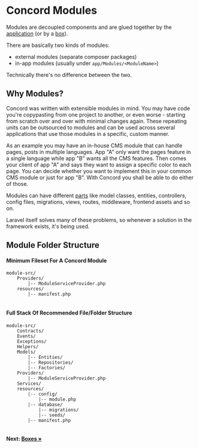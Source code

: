 # Concord Modules

Modules are decoupled components and are glued together by the
[application](application.md) (or by a [box](boxes.md)).

There are basically two kinds of modules:

- external modules (separate composer packages)
- in-app modules (usually under `app/Modules/<ModuleName>`)

Technically there's no difference between the two.

## Why Modules?

Concord was written with extensible modules in mind. You may have code you're copypasting from one project to another, or even worse - starting from scratch over and over with minimal changes again.
These repeating units can be outsourced to modules and can be used across several applications that use those modules in a specific, custom manner.

As an example you may have an in-house CMS module that can handle pages, posts in multiple languages. App "A" only want the pages feature in a single language while app "B" wants all the CMS features. Then comes your client of app "A" and says they want to assign a specific color to each page. You can decide whether you want to implement this in your common CMS module or just for app "B". With Concord you shall be able to do either of those.

Modules can have different [parts](parts.md) like model classes, entities, controllers, config files, migrations, views, routes, middleware, frontend assets and so on.

Laravel itself solves many of these problems, so whenever a solution in the framework exists, it's being used. 


## Module Folder Structure

#### Minimum Fileset For A Concord Module

```
module-src/
    Providers/
        |-- ModuleServiceProvider.php
    resources/
        |-- manifest.php
    
```

#### Full Stack Of Recommended File/Folder Structure
 
```
module-src/
    Contracts/
    Events/
    Exceptions/
    Helpers/
    Models/
        |-- Entities/
        |-- Repositories/
        |-- Factories/
    Providers/
        |-- ModuleServiceProvider.php
    Services/
    resources/
        |-- config/
            |-- module.php
        |-- database/
            |-- migrations/
            |-- seeds/
        |-- manifest.php
    
```

#### Next: [Boxes &raquo;](boxes.md)